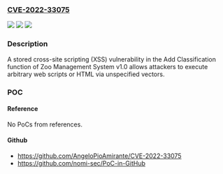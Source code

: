 ### [CVE-2022-33075](https://cve.mitre.org/cgi-bin/cvename.cgi?name=CVE-2022-33075)
![](https://img.shields.io/static/v1?label=Product&message=n%2Fa&color=blue)
![](https://img.shields.io/static/v1?label=Version&message=n%2Fa&color=blue)
![](https://img.shields.io/static/v1?label=Vulnerability&message=n%2Fa&color=brighgreen)

### Description

A stored cross-site scripting (XSS) vulnerability in the Add Classification function of Zoo Management System v1.0 allows attackers to execute arbitrary web scripts or HTML via unspecified vectors.

### POC

#### Reference
No PoCs from references.

#### Github
- https://github.com/AngeloPioAmirante/CVE-2022-33075
- https://github.com/nomi-sec/PoC-in-GitHub

